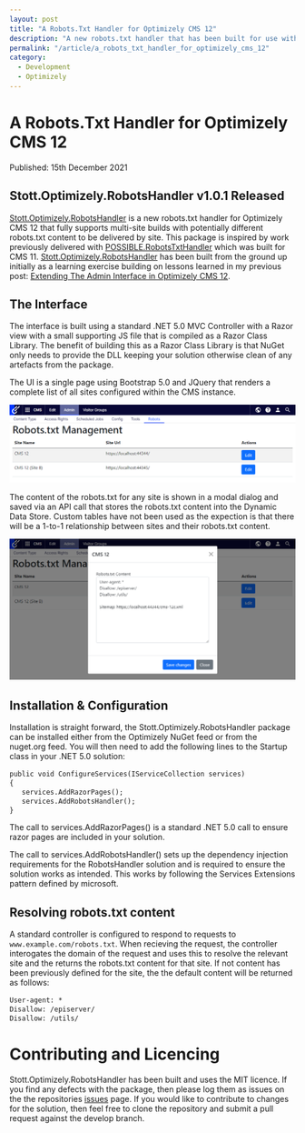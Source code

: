 ```yaml
---
layout: post
title: "A Robots.Txt Handler for Optimizely CMS 12"
description: "A new robots.txt handler that has been built for use with Optimizely CMS 12."
permalink: "/article/a_robots_txt_handler_for_optimizely_cms_12"
category:
  - Development
  - Optimizely
---
```


# A Robots.Txt Handler for Optimizely CMS 12

<i class="fa-solid fa-calendar me-2"></i>Published: 15th December 2021

## Stott.Optimizely.RobotsHandler v1.0.1 Released

[Stott.Optimizely.RobotsHandler](https://github.com/GeekInTheNorth/Stott.Optimizely.RobotsHandler) is a new robots.txt handler for Optimizely CMS 12 that fully supports multi-site builds with potentially different robots.txt content to be delivered by site. This package is inspired by work previously delivered with [POSSIBLE.RobotsTxtHandler](https://github.com/made-to-engage/MadeToEngage.RobotsTxtHandler) which was built for CMS 11.  [Stott.Optimizely.RobotsHandler](https://github.com/GeekInTheNorth/Stott.Optimizely.RobotsHandler) has been built from the ground up initially as a learning exercise building on lessons learned in my previous post: [Extending The Admin Interface in Optimizely CMS 12](/article/custom_admin_pages_in_optimizely_12).

## The Interface

The interface is built using a standard .NET 5.0 MVC Controller with a Razor view with a small supporting JS file that is compiled as a Razor Class Library.  The benefit of building this as a Razor Class Library is that NuGet only needs to provide the DLL keeping your solution otherwise clean of any artefacts from the package. 

The UI is a single page using Bootstrap 5.0 and JQuery that renders a complete list of all sites configured within the CMS instance.

![Stott Robots Handler - Listing View](/assets/robots-handler-1.png)

The content of the robots.txt for any site is shown in a modal dialog and saved via an API call that stores the robots.txt content into the Dynamic Data Store.  Custom tables have not been used as the expection is that there will be a 1-to-1 relationship between sites and their robots.txt content.

![Stott Robots Handler - Edit Modal](/assets/robots-handler-2.png)

## Installation & Configuration

Installation is straight forward, the Stott.Optimizely.RobotsHandler package can be installed either from the Optimizely NuGet feed or from the nuget.org feed.  You will then need to add the following lines to the Startup class in your .NET 5.0 solution:

```
public void ConfigureServices(IServiceCollection services)
{
   services.AddRazorPages();
   services.AddRobotsHandler();
}
```

The call to services.AddRazorPages() is a standard .NET 5.0 call to ensure razor pages are included in your solution.

The call to services.AddRobotsHandler() sets up the dependency injection requirements for the RobotsHandler solution and is required to ensure the solution works as intended. This works by following the Services Extensions pattern defined by microsoft.

## Resolving robots.txt content

A standard controller is configured to respond to requests to `www.example.com/robots.txt`. When recieving the request, the controller interogates the domain of the request and uses this to resolve the relevant site and the returns the robots.txt content for that site.  If not content has been previously defined for the site, the the default content will be returned as follows:

```
User-agent: *
Disallow: /episerver/
Disallow: /utils/
```

# Contributing and Licencing

Stott.Optimizely.RobotsHandler has been built and uses the MIT licence.  If you find any defects with the package, then please log them as issues on the the repositories [issues](https://github.com/GeekInTheNorth/Stott.Optimizely.RobotsHandler/issues) page. If you would like to contribute to changes for the solution, then feel free to clone the repository and submit a pull request against the develop branch.